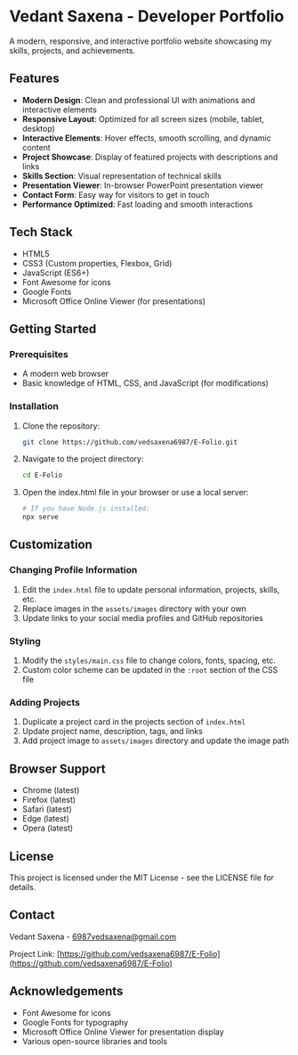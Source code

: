 # Vedant Saxena - Developer Portfolio

A modern, responsive, and interactive portfolio website showcasing my skills, projects, and achievements.

## Features

- **Modern Design**: Clean and professional UI with animations and interactive elements
- **Responsive Layout**: Optimized for all screen sizes (mobile, tablet, desktop)
- **Interactive Elements**: Hover effects, smooth scrolling, and dynamic content
- **Project Showcase**: Display of featured projects with descriptions and links
- **Skills Section**: Visual representation of technical skills
- **Presentation Viewer**: In-browser PowerPoint presentation viewer
- **Contact Form**: Easy way for visitors to get in touch
- **Performance Optimized**: Fast loading and smooth interactions

## Tech Stack

- HTML5
- CSS3 (Custom properties, Flexbox, Grid)
- JavaScript (ES6+)
- Font Awesome for icons
- Google Fonts
- Microsoft Office Online Viewer (for presentations)

## Getting Started

### Prerequisites

- A modern web browser
- Basic knowledge of HTML, CSS, and JavaScript (for modifications)

### Installation

1. Clone the repository:

   ```bash
   git clone https://github.com/vedsaxena6987/E-Folio.git
   ```

2. Navigate to the project directory:

   ```bash
   cd E-Folio
   ```

3. Open the index.html file in your browser or use a local server:
   ```bash
   # If you have Node.js installed:
   npx serve
   ```

## Customization

### Changing Profile Information

1. Edit the `index.html` file to update personal information, projects, skills, etc.
2. Replace images in the `assets/images` directory with your own
3. Update links to your social media profiles and GitHub repositories

### Styling

1. Modify the `styles/main.css` file to change colors, fonts, spacing, etc.
2. Custom color scheme can be updated in the `:root` section of the CSS file

### Adding Projects

1. Duplicate a project card in the projects section of `index.html`
2. Update project name, description, tags, and links
3. Add project image to `assets/images` directory and update the image path

## Browser Support

- Chrome (latest)
- Firefox (latest)
- Safari (latest)
- Edge (latest)
- Opera (latest)

## License

This project is licensed under the MIT License - see the LICENSE file for details.

## Contact

Vedant Saxena - [6987vedsaxena@gmail.com](mailto:6987vedsaxena@gmail.com)

Project Link: [https://github.com/vedsaxena6987/E-Folio](https://github.com/vedsaxena6987/E-Folio)

## Acknowledgements

- Font Awesome for icons
- Google Fonts for typography
- Microsoft Office Online Viewer for presentation display
- Various open-source libraries and tools
